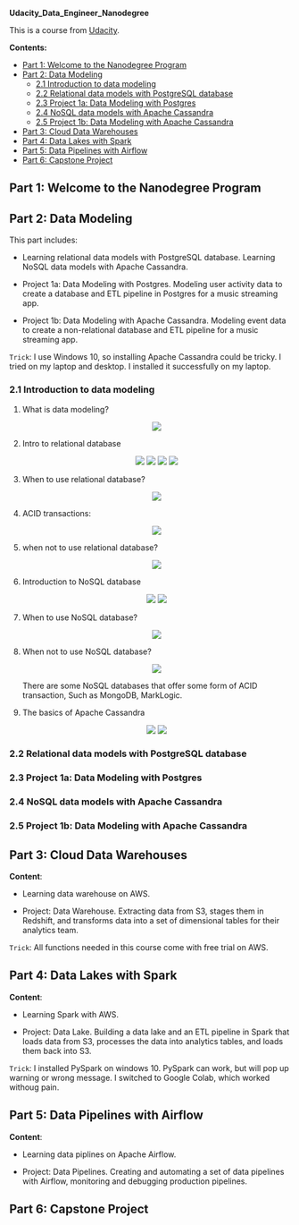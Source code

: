 **Udacity_Data_Engineer_Nanodegree**

This is a course from [Udacity](https://www.udacity.com/course/data-engineer-nanodegree--nd027).

**Contents:**
- [Part 1: Welcome to the Nanodegree Program](#part-1-welcome-to-the-nanodegree-program)
- [Part 2: Data Modeling](#part-2-data-modeling)
  - [2.1 Introduction to data modeling](#21-introduction-to-data-modeling)
  - [2.2 Relational data models with PostgreSQL database](#22-relational-data-models-with-postgresql-database)
  - [2.3 Project 1a: Data Modeling with Postgres](#23-project-1a-data-modeling-with-postgres)
  - [2.4 NoSQL data models with Apache Cassandra](#24-nosql-data-models-with-apache-cassandra)
  - [2.5 Project 1b: Data Modeling with Apache Cassandra](#25-project-1b-data-modeling-with-apache-cassandra)
- [Part 3: Cloud Data Warehouses](#part-3-cloud-data-warehouses)
- [Part 4: Data Lakes with Spark](#part-4-data-lakes-with-spark)
- [Part 5: Data Pipelines with Airflow](#part-5-data-pipelines-with-airflow)
- [Part 6: Capstone Project](#part-6-capstone-project)

## Part 1: Welcome to the Nanodegree Program 

## Part 2: Data Modeling 

This part includes: 

- Learning relational data models with PostgreSQL database. Learning NoSQL data models with Apache Cassandra.
    
- Project 1a: Data Modeling with Postgres. Modeling user activity data to create a database and ETL pipeline in Postgres for a music streaming app.
    
- Project 1b: Data Modeling with Apache Cassandra. Modeling event data to create a non-relational database and ETL pipeline for a music streaming app.

`Trick`: I use Windows 10, so installing Apache Cassandra could be tricky. I tried on my laptop and desktop. I installed it successfully on my laptop.

### 2.1 Introduction to data modeling

1. What is data modeling?
   <p align="center">
    <img src="./images/p2m1l1_dm_1.png"  >
    </p>

2. Intro to relational database
    <p align="center">
    <img src="./images/p2m1l1_5_intro_rd_1.png"  >
    <img src="./images/p2m1l1_5_intro_rd_2.png"  >
    <img src="./images/p2m1l1_5_intro_rd_3.png"  >

    <img src="./images/p2m1l1_5_intro_rd_4.png"  >
    </p>

3. When to use relational database?
    <p align="center">
    <img src="./images/p2m1l1_6_pros_rd.png"  >
    </p>

4. ACID transactions:
   <p align="center">
    <img src="./images/p2m1l1_7_acid.png"  >
    </p>

5. when not to use relational database?
   <p align="center">
    <img src="./images/p2m1l1_8_not_use_rd.png"  >
    </p>

6. Introduction to NoSQL database
    <p align="center">
    <img src="./images/p2m1l1_14_nosql_1.png"  >

    <img src="./images/p2m1l1_14_nosql_2.png"  >
    </p>

7. When to use NoSQL database?
   <p align="center">
    <img src="./images/p2m1l1_16_prons_nosql.png"  >
    </p>

8. When not to use NoSQL database?
   <p align="center">
    <img src="./images/p2m1l1_16_nouse_nosql.png"  >
    </p>

    There are some NoSQL databases that offer some form of ACID transaction, Such as MongoDB, MarkLogic.

9. The basics of Apache Cassandra
    <p align="center">
    <img src="./images/p2m1l1_15_basic_ac_1.png"  >
    <img src="./images/p2m1l1_15_basic_ac_2.png"  >
    </p>

### 2.2 Relational data models with PostgreSQL database



### 2.3 Project 1a: Data Modeling with Postgres


### 2.4 NoSQL data models with Apache Cassandra

### 2.5 Project 1b: Data Modeling with Apache Cassandra

## Part 3: Cloud Data Warehouses 

**Content**: 

- Learning data warehouse on AWS.
    
- Project: Data Warehouse. Extracting data from S3, stages them in Redshift, and transforms data into a set of dimensional tables for their analytics team. 
    
`Trick`: All functions needed in this course come with free trial on AWS.

## Part 4: Data Lakes with Spark 

**Content**: 

- Learning Spark with AWS.
    
- Project: Data Lake. Building a data lake and an ETL pipeline in Spark that loads data from S3, processes the data into analytics tables, and loads them back into S3. 
    
`Trick`: I installed PySpark on windows 10. PySpark can work, but will pop up warning or wrong message. I switched to Google Colab, which worked withoug pain.

## Part 5: Data Pipelines with Airflow 

**Content**: 

- Learning data piplines on Apache Airflow.
    
- Project: Data Pipelines. Creating and automating a set of data pipelines with Airflow, monitoring and debugging production pipelines.

## Part 6: Capstone Project 



